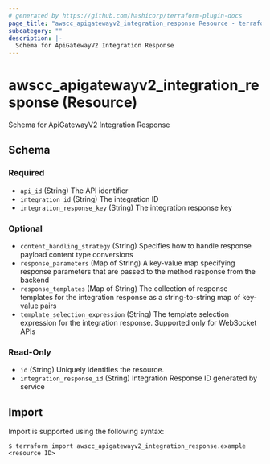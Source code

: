 ```yaml
---
# generated by https://github.com/hashicorp/terraform-plugin-docs
page_title: "awscc_apigatewayv2_integration_response Resource - terraform-provider-awscc"
subcategory: ""
description: |-
  Schema for ApiGatewayV2 Integration Response
---
```


# awscc_apigatewayv2_integration_response (Resource)

Schema for ApiGatewayV2 Integration Response



<!-- schema generated by tfplugindocs -->
## Schema

### Required

- `api_id` (String) The API identifier
- `integration_id` (String) The integration ID
- `integration_response_key` (String) The integration response key

### Optional

- `content_handling_strategy` (String) Specifies how to handle response payload content type conversions
- `response_parameters` (Map of String) A key-value map specifying response parameters that are passed to the method response from the backend
- `response_templates` (Map of String) The collection of response templates for the integration response as a string-to-string map of key-value pairs
- `template_selection_expression` (String) The template selection expression for the integration response. Supported only for WebSocket APIs

### Read-Only

- `id` (String) Uniquely identifies the resource.
- `integration_response_id` (String) Integration Response ID generated by service

## Import

Import is supported using the following syntax:

```shell
$ terraform import awscc_apigatewayv2_integration_response.example <resource ID>
```
